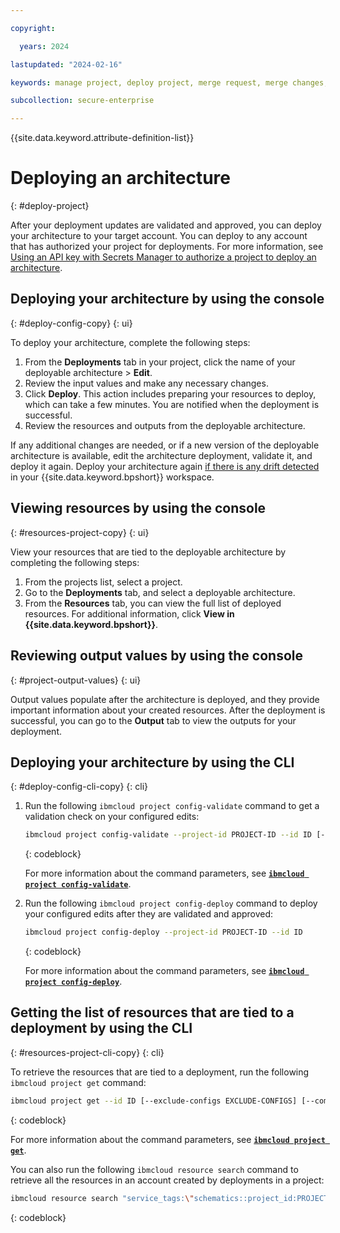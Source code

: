 ```yaml
---

copyright:

  years: 2024

lastupdated: "2024-02-16"

keywords: manage project, deploy project, merge request, merge changes, deploy configuration, deploy architecture

subcollection: secure-enterprise

---
```


{{site.data.keyword.attribute-definition-list}}


# Deploying an architecture
{: #deploy-project}

After your deployment updates are validated and approved, you can deploy your architecture to your target account. You can deploy to any account that has authorized your project for deployments. For more information, see [Using an API key with Secrets Manager to authorize a project to deploy an architecture](/docs/secure-enterprise?topic=secure-enterprise-authorize-project).

## Deploying your architecture by using the console
{: #deploy-config-copy}
{: ui}

To deploy your architecture, complete the following steps: 

1. From the **Deployments** tab in your project, click the name of your deployable architecture > **Edit**.
1. Review the input values and make any necessary changes.
1. Click **Deploy**. This action includes preparing your resources to deploy, which can take a few minutes. You are notified when the deployment is successful.
1. Review the resources and outputs from the deployable architecture.

If any additional changes are needed, or if a new version of the deployable architecture is available, edit the architecture deployment, validate it, and deploy it again. Deploy your architecture again [if there is any drift detected](/docs/schematics?topic=schematics-drift-note&interface=ui#drift-ui) in your {{site.data.keyword.bpshort}} workspace.

## Viewing resources by using the console
{: #resources-project-copy}
{: ui}

View your resources that are tied to the deployable architecture by completing the following steps:

1. From the projects list, select a project.
1. Go to the **Deployments** tab, and select a deployable architecture.
1. From the **Resources** tab, you can view the full list of deployed resources. For additional information, click **View in {{site.data.keyword.bpshort}}**.

## Reviewing output values by using the console
{: #project-output-values}
{: ui}

Output values populate after the architecture is deployed, and they provide important information about your created resources. After the deployment is successful, you can go to the **Output** tab to view the outputs for your deployment.

## Deploying your architecture by using the CLI
{: #deploy-config-cli-copy}
{: cli}

1. Run the following `ibmcloud project config-validate` command to get a validation check on your configured edits:

   ```sh
   ibmcloud project config-validate --project-id PROJECT-ID --id ID [--x-auth-refresh-token X-AUTH-REFRESH-TOKEN] [--version VERSION]
   ```
   {: codeblock}

   For more information about the command parameters, see [**`ibmcloud project config-validate`**](/docs/cli?topic=cli-projects-cli#project-cli-config-validate-command).

1. Run the following `ibmcloud project config-deploy` command to deploy your configured edits after they are validated and approved:

   ```sh
   ibmcloud project config-deploy --project-id PROJECT-ID --id ID
   ```
   {: codeblock}

   For more information about the command parameters, see [**`ibmcloud project config-deploy`**](/docs/secure-enterprise?topic=secure-enterprise-projects-cli#project-cli-config-deploy-command).

## Getting the list of resources that are tied to a deployment by using the CLI
{: #resources-project-cli-copy}
{: cli}

To retrieve the resources that are tied to a deployment, run the following `ibmcloud project get` command:

```sh
ibmcloud project get --id ID [--exclude-configs EXCLUDE-CONFIGS] [--complete COMPLETE]
```
{: codeblock}

For more information about the command parameters, see [**`ibmcloud project get`**](/docs/secure-enterprise?topic=secure-enterprise-projects-cli#project-cli-get-command).

You can also run the following `ibmcloud resource search` command to retrieve all the resources in an account created by deployments in a project:

```sh
ibmcloud resource search "service_tags:\"schematics::project_id:PROJECT_ID\""
```
{: codeblock}
